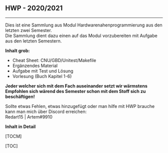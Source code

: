 
## HWP - 2020/2021

----

Dies ist eine Sammlung aus Modul Hardwarenahenprogrammierung aus den letzten zwei Semester.<br>
Die Sammlung dient dazu einen auf das Modul vorzubereiten mit Aufgabe aus den letzten Semestern.<br>

**Inhalt grob:**
- Cheat Sheet: CNU/GBD/Unitest/Makefile
- Ergänzendes Material
- Aufgabe mit Test und Lösung
- Vorlesung (Buch Kapitel 1-6)

**Jeder welcher sich mit dem Fach auseinander setzt wir wärmstens Empfohlen sich wärend des Semester schon mit dem Stoff sich zu beschäftigen!**

Sollte etwas Fehlen, etwas hinzugefügt oder man hilfe mit HWP brauche kann man mich über Discord erreichen:<br>
Redart15 | Artem#9910

**Inhalt in Detail**

[TOCM]

[TOC]
